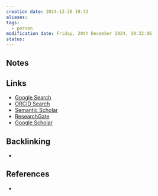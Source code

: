 ```yaml
---
creation date: 2024-12-20 19:32
aliases: 
tags:
  - person
modification date: Friday, 20th December 2024, 19:32:06
status:
---
```


## Notes

## Links

- [Google Search](https://www.google.com/search?q=Sarah+M.+Cassidy)
- [ORCID Search](https://orcid.org/orcid-search/search?searchQuery=Sarah%20M.%20Cassidy)
- [Semantic Scholar](https://www.semanticscholar.org/search?q=Sarah%20M.%20Cassidy&sort=relevance)
- [ResearchGate](https://www.researchgate.net/search?q=Sarah%20M.%20Cassidy)
- [Google Scholar](https://scholar.google.com/scholar?q=Sarah+M.+Cassidy)

## Backlinking
+ 

## References
+ 
